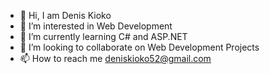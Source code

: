 - 👋 Hi, I am Denis Kioko
- 👀 I’m interested in Web Development
- 🌱 I’m currently learning C# and ASP.NET
- 💞️ I’m looking to collaborate on Web Development Projects
- 📫 How to reach me deniskioko52@gmail.com

<!---
Denis-51/Denis-51 is a ✨ special ✨ repository because its `README.md` (this file) appears on your GitHub profile.
You can click the Preview link to take a look at your changes.
--->
